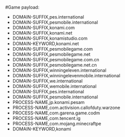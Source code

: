 #Game
payload:
  - DOMAIN-SUFFIX,pes.international
  - DOMAIN-SUFFIX,pesmobile.international
  - DOMAIN-SUFFIX,konami.com
  - DOMAIN-SUFFIX,konami.net
  - DOMAIN-SUFFIX,konamistudio.com
  - DOMAIN-KEYWORD,konami.net
  - DOMAIN-SUFFIX,pesmobilegame.com
  - DOMAIN-SUFFIX,pesmobilegame.net
  - DOMAIN-SUFFIX,pesmobilegame.com.cn
  - DOMAIN-SUFFIX,pesmobilegame.net.cn
  - DOMAIN-SUFFIX,winningeleven.international
  - DOMAIN-SUFFIX,winningelevenmobile.international
  - DOMAIN-SUFFIX,we.international
  - DOMAIN-SUFFIX,wemobile.international
  - DOMAIN-SUFFIX,pes.international
  - DOMAIN-SUFFIX,pesmobile.international
  - PROCESS-NAME,jp.konami.pesam
  - PROCESS-NAME,com.activision.callofduty.warzone
  - PROCESS-NAME,com.garena.game.codm
  - PROCESS-NAME,com.tencent.ig
  - PROCESS-NAME,com.mojang.minecraftpe
  - DOMAIN-KEYWORD,konami

